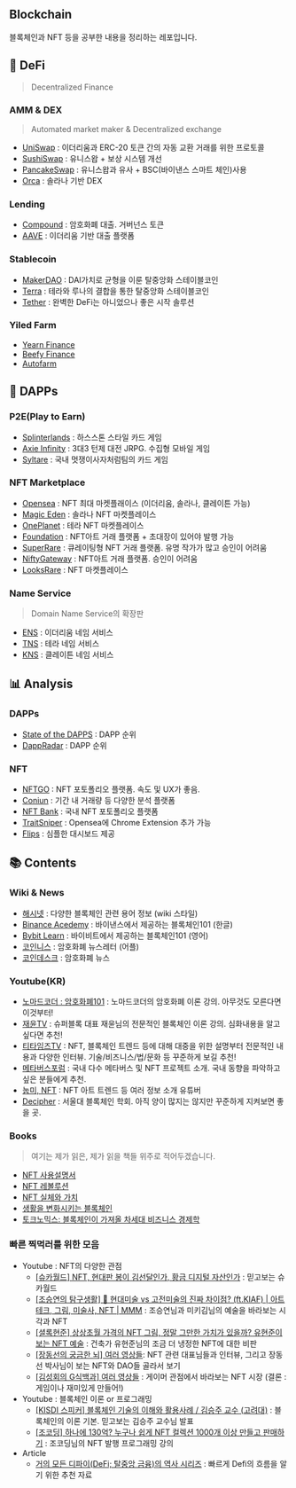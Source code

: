 ## Blockchain

블록체인과 NFT 등을 공부한 내용을 정리하는 레포입니다.



## 🏦 DeFi

> Decentralized Finance

### AMM & DEX

> Automated market maker & Decentralized exchange

- [UniSwap](https://uniswap.org/) : 이더리움과 ERC-20 토큰 간의 자동 교환 거래를 위한 프로토콜
- [SushiSwap](https://www.sushi.com/) : 유니스왑 + 보상 시스템 개선
- [PancakeSwap](https://pancakeswap.finance/) : 유니스왑과 유사 + BSC(바이낸스 스마트 체인)사용
- [Orca](https://www.orca.so/) : 솔라나 기반 DEX

### Lending

- [Compound](https://compound.finance/) : 암호화폐 대출. 거버넌스 토큰
- [AAVE](https://aave.com/) : 이더리움 기반 대출 플랫폼

### Stablecoin

- [MakerDAO](https://makerdao.com/) : DAI가치로 균형을 이룬 탈중앙화 스테이블코인
- [Terra](https://www.terra.money/) : 테라와 루나의 결합을 통한 탈중앙화 스테이블코인
- [Tether](https://tether.to/) : 완벽한 DeFi는 아니었으나 좋은 시작 솔루션

### Yiled Farm

- [Yearn Finance](https://yearn.finance/)
- [Beefy Finance](https://beefy.finance/)
- [Autofarm](https://autofarm.network/)

## 📱 DAPPs
### P2E(Play to Earn)

- [Splinterlands](https://splinterlands.com/) : 하스스톤 스타일 카드 게임
- [Axie Infinity](https://axieinfinity.com/) : 3대3 턴제 대전 JRPG. 수집형 모바일 게임
- [Syltare](https://www.syltare.com/) : 국내 멋쟁이사자처럼팀의 카드 게임

### NFT Marketplace

- [Opensea](https://opensea.io/) : NFT 최대 마켓플래이스 (이더리움, 솔라나, 클레이튼 가능)
- [Magic Eden](https://magiceden.io/) : 솔라나 NFT 마켓플레이스
- [OnePlanet](https://www.oneplanetnft.io/) : 테라 NFT 마켓플레이스
- [Foundation](https://foundation.app/) : NFT아트 거래 플랫폼 + 초대장이 있어야 발행 가능
- [SuperRare](https://superrare.com/) : 큐레이팅형 NFT 거래 플랫폼. 유명 작가가 많고 승인이 어려움
- [NiftyGateway](https://niftygateway.com/) : NFT아트 거래 플랫폼. 승인이 어려움
- [LooksRare](https://looksrare.org/) : NFT 마켓플레이스

### Name Service

> Domain Name Service의 확장판

- [ENS](https://ens.domains/) : 이더리움 네임 서비스
- [TNS](https://tns.money/) : 테라 네임 서비스
- [KNS](https://klaytn.domains/) : 클레이튼 네임 서비스

## 📊 Analysis

### DAPPs

- [State of the DAPPS](https://www.stateofthedapps.com/) : DAPP 순위
- [DappRadar](https://dappradar.com/) : DAPP 순위

### NFT

- [NFTGO](https://nftgo.io/) : NFT 포토폴리오 플랫폼. 속도 및 UX가 좋음. 
- [Coniun](https://coniun.io/) : 기간 내 거래량 등 다양한 분석 플랫폼
- [NFT Bank](https://nftbank.ai/) : 국내 NFT 포토폴리오 플랫폼
- [TraitSniper](https://www.traitsniper.com/) : Opensea에 Chrome Extension 추가 가능
- [Flips](https://www.flips.finance/) : 심플한 대시보드 제공

## 📚 Contents

### Wiki & News

- [해시넷](http://wiki.hash.kr/) : 다양한 블록체인 관련 용어 정보 (wiki 스타일)
- [Binance Acedemy](https://academy.binance.com/ko) : 바이낸스에서 제공하는 블록체인101 (한글)
- [Bybit Learn](https://learn.bybit.com/) : 바이비트에서 제공하는 블록체인101 (영어)
- [코인니스](https://coinness.live/) : 암호화폐 뉴스레터 (어플)
- [코인데스크](https://www.coindeskkorea.com/) : 암호화폐 뉴스
  
### Youtube(KR)

- [노마드코더 : 암호화폐101](https://www.youtube.com/playlist?list=PL7jH19IHhOLOJfXeVqjtiawzNQLxOgTdq) : 노마드코더의 암호화폐 이론 강의. 아무것도 모른다면 이것부터!
- [재윤TV](https://www.youtube.com/c/jaeyuntv) : 슈퍼블록 대표 재윤님의 전문적인 블록체인 이론 강의. 심화내용을 알고 싶다면 추천!
- [티타임즈TV](https://www.youtube.com/channel/UCelFN6fJ6OY6v8pbc_SLiXA) : NFT, 블록체인 트렌드 등에 대해 대중을 위한 설명부터 전문적인 내용과 다양한 인터뷰. 기술/비즈니스/법/문화 등 꾸준하게 보길 추천!
- [메타버스포럼](https://www.youtube.com/c/metaverseforum) : 국내 다수 메타버스 및 NFT 프로젝트 소개. 국내 동향을 파악하고 싶은 분들에게 추천.
- [눕미, NFT](https://www.youtube.com/c/%EB%88%95%EB%AF%B8%EB%88%84%EC%9B%8C%EC%84%9C%EB%B3%B4%EB%8A%94%EB%AF%B8%EC%88%A0/) : NFT 아트 트렌드 등 여러 정보 소개 유튜버
- [Decipher](https://www.youtube.com/channel/UCfKTPDjUvDsMuczqr8xaG4Q/) : 서울대 블록체인 학회. 아직 양이 많지는 않지만 꾸준하게 지켜보면 좋을 곳.

### Books

> 여기는 제가 읽은, 제가 읽을 책들 위주로 적어두겠습니다.

- [NFT 사용설명서](http://www.kyobobook.co.kr/product/detailViewKor.laf?ejkGb=KOR&mallGb=KOR&barcode=9791191904062&orderClick=LAG&Kc=)
- [NFT 레볼루션](http://www.kyobobook.co.kr/product/detailViewKor.laf?ejkGb=KOR&mallGb=KOR&barcode=9791165216603&orderClick=LAG&Kc=)
- [NFT 실체와 가치](http://www.kyobobook.co.kr/product/detailViewKor.laf?ejkGb=KOR&mallGb=KOR&barcode=9791158393212&orderClick=LAG&Kc=)
- [생활을 변화시키는 블록체인](http://www.kyobobook.co.kr/product/detailViewKor.laf?ejkGb=KOR&mallGb=KOR&barcode=9788931461091&orderClick=LEa&Kc=)
- [토크노믹스: 블록체인이 가져올 차세대 비즈니스 경제학](http://www.kyobobook.co.kr/product/detailViewKor.laf?ejkGb=KOR&mallGb=KOR&barcode=9791162242070&orderClick=LEa&Kc=)

### 빠른 찍먹러를 위한 모음

- Youtube : NFT의 다양한 관점
  - [[슈카월드] NFT, 현대판 봉이 김선달인가, 황금 디지털 자산인가](https://youtu.be/Cf957pa3gpg) : 믿고보는 슈카월드
  - [[조승연의 탐구생활] 🎨 현대미술 vs 고전미술의 진짜 차이점? (ft.KIAF) | 아트테크, 그림, 미술사, NFT | MMM](https://youtu.be/QCUjX7tZBUM) : 조승연님과 미키김님의 예술을 바라보는 시각과 NFT
  - [[셜록현준] 상상초월 가격의 NFT 그림, 정말 그만한 가치가 있을까? 유현준이 보는 NFT 예술](https://youtu.be/9z4rfZjEGWA) : 건축가 유현준님의 조금 더 냉정한 NFT에 대한 비판
  - [[장동선의 궁금한 뇌] 여러 영상들](https://www.youtube.com/c/CuriousBrainLab/): NFT 관련 대표님들과 인터뷰, 그리고 장동선 박사님이 보는 NFT와 DAO들 골라서 보기
  - [[김성회의 G식백과] 여러 영상들](https://www.youtube.com/channel/UCZ0bi2aVJngKLwFTU5g_fLQ) : 게이머 관점에서 바라보는 NFT 시장 (결론 : 게임이나 재미있게 만들어!)
- Youtube : 블록체인 이론 or 프로그래밍
  - [[KISDI 스피커] 블록체인 기술의 이해와 활용사례 / 김승주 교수 (고려대)](https://youtu.be/MDRF4PMWdsg) : 블록체인의 이론 기본. 믿고보는 김승주 교수님 발표
  - [[조코딩] 하나에 130억? 누구나 쉽게 NFT 컬렉션 1000개 이상 만들고 판매하기](https://youtu.be/IEOsoUiT_30) : 조코딩님의 NFT 발행 프로그래밍 강의
- Article 
  - [거의 모든 디파이(DeFi; 탈중앙 금융)의 역사 시리즈](https://contents.premium.naver.com/big/highres/contents/220203121123665vl) : 빠르게 Defi의 흐름을 알기 위한 추천 자료